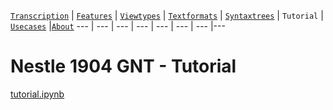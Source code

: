 <a name="start"></a>
[`Transcription`](../docs/transcription.md#start) | [`Features`](../docs/features/README.md#start) | [`Viewtypes`](../docs/viewtypes.md#start) | [`Textformats`](../docs/textformats.md#start) | [`Syntaxtrees`](../docs/syntaxtrees.md#start) | `Tutorial` | [`Usecases`](../docs/usecases/README.md#start) |[`About`](../docs/about.md#start)
---  | --- | --- | --- | --- | --- | --- |---

# Nestle 1904 GNT - Tutorial

[tutorial.ipynb](https://nbviewer.org/github/saulocantanhede/tfgreek2/tree/main/tutorial/tutorial.ipynb)





















